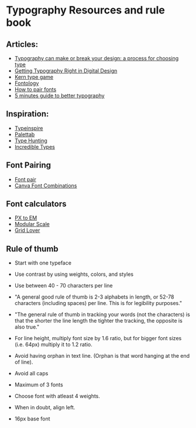 # Typography Resources and rule book


## Articles:

* [Typography can make or break your design: a process for choosing type](https://medium.freecodecamp.org/typography-can-make-your-design-or-break-it-7be710aadcfe)
* [Getting Typography Right in Digital Design](https://medium.springboard.com/the-guide-to-getting-typography-right-in-digital-design-bb61214ff3ad)
* [Kern type game](http://type.method.ac/)
* [Fontology](https://www.fonts.com/content/learning/fontology/level-1)
* [How to pair fonts](https://www.invisionapp.com/blog/how-to-pair-fonts/)
* [5 minutes guide to better typography](http://pierrickcalvez.com/journal/a-five-minutes-guide-to-better-typography)

## Inspiration:

* [Typeinspire](https://typeinspire.com/)
* [Palettab](https://chrome.google.com/webstore/detail/palettab/bidckpnndigbjhmojikkhmejkfkpgoih/related)
* [Type Hunting](http://typehunting.com/)
* [Incredible Types](http://incredibletypes.com/)

## Font Pairing

* [Font pair](http://fontpair.co/)
* [Canva Font Combinations](https://www.canva.com/font-combinations/)

## Font calculators

* [PX to EM](http://pxtoem.com/)
* [Modular Scale](http://www.modularscale.com/)
* [Grid Lover](https://www.gridlover.net/)

## Rule of thumb 

* Start with one typeface

* Use contrast by using weights, colors, and styles

* Use between 40 - 70 characters per line

* "A general good rule of thumb is 2-3 alphabets in length, or 52-78 characters (including spaces) per line. 
This is for legibility purposes."

* "The general rule of thumb in tracking your words (not the characters) is that the shorter the line length the tighter the tracking, the opposite is also true."

* For line height, multiply font size by 1.6 ratio, but for bigger font sizes (i.e. 64px) multiply it to 1.2 ratio.

* Avoid having orphan in text line. (Orphan is that word hanging at the end of line).

* Avoid all caps

* Maximum of 3 fonts

* Choose font with atleast 4 weights.

* When in doubt, align left.

* 16px base font




